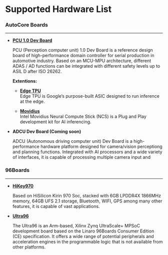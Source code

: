 # Supported Hardware List

### AutoCore Boards
---
- **[PCU 1.0 Dev Board](docs/Pcu_specification.md)**

  PCU (Perception computer unit) 1.0 Dev Board is a reference design board of high-performance domain controller for serial production in automotive industry. Based on an MCU-MPU architecture, different ADAS / AD functions can be integrated with different safety levels up to ASIL D after ISO 26262.

  **Extentions:**

  - **[Edge TPU](https://cloud.google.com/edge-tpu/)**  
  Edge TPU is Google’s purpose-built ASIC designed to run inference at the edge. 

  - **[Movidius](https://software.intel.com/en-us/neural-compute-stick)**  
  Intel Movidius Neural Compute Stick (NCS) is a Plug and Play development kit for AI inferencing.

- **ADCU Dev Board (Coming soon)**
    
  ADCU (Autonomous driving computer unit) Dev Board is a high-performance hardware platform designed for camera/vision perceptiong and planning functions. Integrated with AI processors and a wide variety of interfaces, it is capable of processing multiple camera input and 

### 96Boards
---
- **[HiKey970](https://www.96boards.org/product/hikey970/)**

  Based on HiSilicon Kirin 970 Soc, stacked with 6GB LPDDR4X 1866MHz memory, 64GB UFS 2.1 storage, Bluetooth, WIFI, GPS among many other features, it is capable of vast applications. 

- **[Ultra96](https://www.96boards.org/product/ultra96/)**

  The Ultra96 is an Arm-based, Xilinx Zynq UltraScale+ MPSoC development board based on the Linaro 96Boards Consumer Edition (CE) specification. It offers a wide range of potential peripherals and acceleration engines in the programmable logic that is not available from other platforms.
